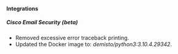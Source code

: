 
#### Integrations
##### Cisco Email Security (beta)
- Removed excessive error traceback printing.
- Updated the Docker image to: *demisto/python3:3.10.4.29342*.
